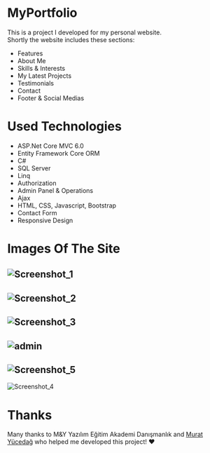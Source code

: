 # MyPortfolio

This is a project I developed for my personal website. <br>
Shortly the website includes these sections:
- Features
- About Me
- Skills & Interests
- My Latest Projects
- Testimonials
- Contact
- Footer & Social Medias

# Used Technologies
- ASP.Net Core MVC 6.0
- Entity Framework Core ORM
- C#
- SQL Server
- Linq
- Authorization
- Admin Panel & Operations
- Ajax
- HTML, CSS, Javascript, Bootstrap
- Contact Form
- Responsive Design

# Images Of The Site

![Screenshot_1](https://github.com/meferbas/MyPortfolio-WebApplication-Asp.Net/assets/103934031/71fefb33-958c-46ea-b3bc-b9f7490075fb)
---------------------------------------------------------------------------

![Screenshot_2](https://github.com/meferbas/MyPortfolio-WebApplication-Asp.Net/assets/103934031/f3acdce0-93a4-47ad-90d0-5cd887e098d7)
---------------------------------------------------------------------------
![Screenshot_3](https://github.com/meferbas/MyPortfolio-WebApplication-Asp.Net/assets/103934031/eebad58c-4643-4b83-bf44-46d80a1059f6)
---------------------------------------------------------------------------

![admin](https://github.com/meferbas/MyPortfolio-WebApplication-Asp.Net/assets/103934031/1c380447-f2f9-4432-b1b5-4ab3f6b48921)
---------------------------------------------------------------------------

![Screenshot_5](https://github.com/meferbas/MyPortfolio-WebApplication-Asp.Net/assets/103934031/1c1f78cf-1188-4d3f-acdf-baeb5c6665c0)
---------------------------------------------------------------------------
![Screenshot_4](https://github.com/meferbas/MyPortfolio-WebApplication-Asp.Net/assets/103934031/82e6c948-4679-4f66-a428-09cf42f64a2a)

# Thanks
Many thanks to M&Y Yazılım Eğitim Akademi Danışmanlık and [Murat Yücedağ](https://muratyucedag.com/) who helped me developed this project! ❤️




